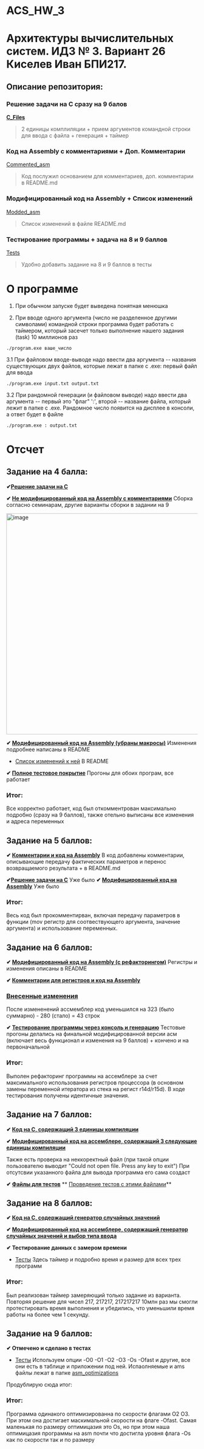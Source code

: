 # ACS_HW_3
# Архитектуры вычислительных систем. ИДЗ № 3. Вариант 26 <br/> Киселев Иван БПИ217.

## Описание репозитория:

### Решение задачи на C сразу на 9 балов 
**[C_Files](https://github.com/ababism/ACS_HW_3/tree/main/C_Files)** 
> 2 единицы комплиляции + прием аргументов командной строки для ввода с файла + генерация + таймер

### Код на Assembly с комментариями + Доп. Комментарии
[Commented_asm](https://github.com/ababism/ACS_HW_3/tree/main/Commented_asm)
> Код послужил основанием для комментариев, доп. комментарии в README.md

### Модифицированный код на Assembly + Список изменений
[Modded_asm](https://github.com/ababism/ACS_HW_3/tree/main/Modded_asm)
> Список изменений в файле README.md

### Тестирование программы + задача на 8 и 9 баллов
[Tests](https://github.com/ababism/ACS_HW_3/tree/main/Tests)
> Удобно добавить задание на 8 и 9 баллов в тесты

# О программе

1. При обычном запуске будет выведена понятная менюшка

2. При вводе одного аргумента (число не разделенное другими символами) командной строки программа будет работать с таймером, который засечет только выполнение нашего задания (task) 10 миллионов раз
```
./program.exe вашe_число
```

3.1 При файловом вводе-выводе надо ввести два аргумента -- названия существующих двух файлов, которые лежат в папке с .exe: первый файл для ввода

```
./program.exe input.txt output.txt
```
3.2 При рандомной генерации (и файловом выводе) надо ввести два аргумента -- первый это "флаг" ':', второй -- название файла, который лежит в папке с .exe. Рандомное число появится на дисплее в консоли, а ответ будет в файле

```
./program.exe : output.txt
```

# Отсчет

## Задание на 4 балла:
**✔[Решение задачи на C](https://github.com/ababism/ACS_HW_3/tree/main/C_Files)**

**✔ [Не модифицированный код на Assembly с комментариями](https://github.com/ababism/ACS_HW_3/tree/main/Commented_asm)**
Сборка согласно семинарам, другие варианты сборки в задании на 9

<img width="581" alt="image" src="https://user-images.githubusercontent.com/111705295/204144467-3294c8f9-fbeb-4c74-9771-5a7e5d357724.png">

**✔ [Модифицированный код на Assembly (убраны макросы)](https://github.com/ababism/ACS_HW_3/tree/main/Modded_asm)**
Изменения подробнее написаны в README

* [Список изменений к ней](https://github.com/ababism/ACS_HW_3/tree/main/Modded_asm)
В README

**✔ [Полное тестовое покрытие](https://github.com/ababism/ACS_HW_3/tree/main/Tests)**
Прогоны для обоих програм, все работает

### Итог:

Все корректно работает, код был откомментрован максимально подробно (сразу на 9 баллов), также отельно выписаны все изменения и адреса переменных

## Задание на 5 баллов:
**✔ [Комментарии и код на Assembly](https://github.com/ababism/ACS_HW_3/tree/main/Commented_asm)**
 В код добавлены комментарии, описывающие передачу фактических параметров и перенос возвращаемого результата + в README.md
 
 
**✔[Решение задачи на C](https://github.com/ababism/ACS_HW_3/tree/main/C_Files)** 
Уже было
**✔ [Модифицированный код на Assembly](https://github.com/ababism/ACS_HW_3/tree/main/Modded_asm)**
Уже было

### Итог:

Весь код был прокомментирван, включая передачу параметров в функции (mov регистр для соотвествующего аргумента, значение аргумента) и использование переменных.


## Задание на 6 баллов:

**✔ [Модифицированный код на Assembly (с рефакторингом)](https://github.com/ababism/ACS_HW_3/tree/main/Modded_asm)**
Регистры и изменения описаны в README

**✔ [Комментарии для регистров и код на Assembly](https://github.com/ababism/ACS_HW_3/tree/main/Commented_asm)**

### [Внесенные изменения](https://github.com/ababism/ACS_HW_3/tree/main/Modded_asm)
После измененений ассмемблер код уменьшился на 323 (было суммарно) - 280 (стало) = 43 строк

**✔ [Тестирование программы через консоль и генерацию](https://github.com/ababism/ACS_HW_3/tree/main/Tests)**
Тестовые прогоны делались на финальной модифицированной версии асм (включает весь функционал и изменения на 9 баллов) + кончено и на первоначальной

### Итог:

Выполен рефакторинг программы на ассемблере за счет максимального использования регистров процессора (в основном замены переменной итератора из стека на регист r14d/r15d). В ходе тестирования получены идентичные значения.

## Задание на 7 баллов:

**✔ [Код на C, содержащий 3 единицы компиляции](https://github.com/ababism/ACS_HW_3/tree/main/C_Files)** 

**✔ [Модифицированный код на ассемблере, содержащий 3 следующие единицы компиляции](https://github.com/ababism/ACS_HW_3/tree/main/Modded_asm)**

Также есть проверка на неккоректный файл (при такой опции пользователю выводит "Could not open file. Press any key to exit")
При отсутсвии указанного файла для вывода программа его сама создаст

**✔ [Файлы для тестов](https://github.com/ababism/ACS_HW_3/tree/main/Files_for_test)**
** [Проведение тестов с этими файлами](https://github.com/ababism/ACS_HW_3/tree/main/Tests)**


## Задание на 8 баллов:

**✔ [Код на C, содержащий генератор случайных значений](https://github.com/ababism/ACS_HW_3/tree/main/C_Files)** 

**✔ [Модифицированный код на ассемблере, содержащий генератор случайных значений и выбор типа ввода](https://github.com/ababism/ACS_HW_3/tree/main/Modded_asm)**


**✔ Тестирование данных с замером времени**
* [Тесты](https://github.com/ababism/ACS_HW_3/tree/main/Tests)
Здесь таймер и подробно время и размер для всех трех программ


### Итог:

Был реализован таймер замеряющий только задание из варианта. Повторяя решение для чисел 217, 217217, 217217217 10млн раз мы смогли протестировать время выполнения и убедились, что уменьшили время работы на более чем 1 секунду.

## Задание на 9 баллов:
**✔ Отмечено и сделано в тестах**
* [Тесты](https://github.com/ababism/ACS_HW_3/tree/main/Tests)
Используем опции -O0 -O1 -O2 -O3 -Os -Ofast и другие, все они есть в таблице и приложении под ней. Испаолняемые и ams файлы лежат в папке [asm_optimizations](https://github.com/ababism/ACS_HW_3/tree/main/asm_optimizations)

Продублирую сюда итог:

### Итог:

Программа одинакого оптимизированна по скорости флагами O2 O3. При этом она достигает маскимальной скорости на флаге -Ofast. Самая маленькая по размеру оптимицазия это Os, но при этом наша оптимицазия программы на asm почти что достигла уровня флага -Os как по скорости так и по размеру
